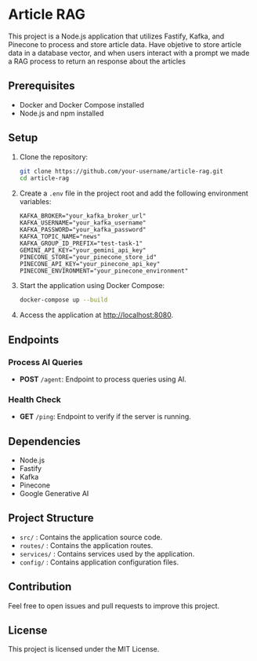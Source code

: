 # Article RAG

This project is a Node.js application that utilizes Fastify, Kafka, and Pinecone to process and store article data.
Have objetive to store article data in a database vector,
and when users interact with a prompt we made a RAG process to return an response about the articles

## Prerequisites

- Docker and Docker Compose installed
- Node.js and npm installed

## Setup

1. Clone the repository:
   ```bash
   git clone https://github.com/your-username/article-rag.git
   cd article-rag
   ```

2. Create a `.env` file in the project root and add the following environment variables:
   ```env
   KAFKA_BROKER="your_kafka_broker_url"
   KAFKA_USERNAME="your_kafka_username"
   KAFKA_PASSWORD="your_kafka_password"
   KAFKA_TOPIC_NAME="news"
   KAFKA_GROUP_ID_PREFIX="test-task-1"
   GEMINI_API_KEY="your_gemini_api_key"
   PINECONE_STORE="your_pinecone_store_id"
   PINECONE_API_KEY="your_pinecone_api_key"
   PINECONE_ENVIRONMENT="your_pinecone_environment"
   ```

3. Start the application using Docker Compose:
   ```bash
   docker-compose up --build
   ```

4. Access the application at [http://localhost:8080](http://localhost:8080).

## Endpoints

### Process AI Queries
- **POST** `/agent`: Endpoint to process queries using AI.

### Health Check
- **GET** `/ping`: Endpoint to verify if the server is running.

## Dependencies

- Node.js
- Fastify
- Kafka
- Pinecone
- Google Generative AI

## Project Structure

- `src/` : Contains the application source code.
- `routes/` : Contains the application routes.
- `services/` : Contains services used by the application.
- `config/` : Contains application configuration files.

## Contribution
Feel free to open issues and pull requests to improve this project.

## License
This project is licensed under the MIT License.

